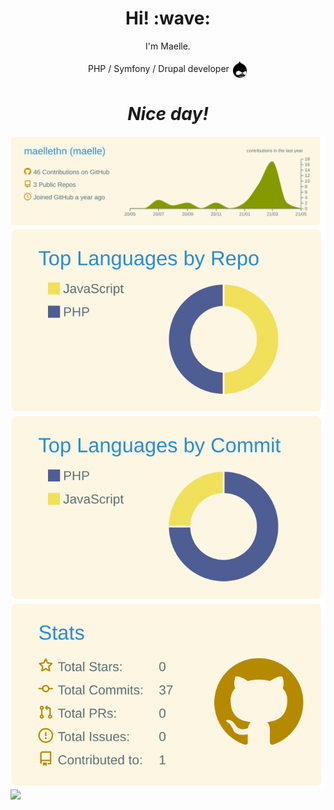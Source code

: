<h1 align='center'> Hi! :wave:</h1>
<p align='center'>
I'm Maelle.
</p>
<p align='center'>PHP / Symfony / Drupal developer <img src="./img/drupal.svg" height="30" align='center'> </p>

<h1 align='center'><i>Nice day!</i></h1>


[![](https://raw.githubusercontent.com/maellethn/maellethn/master/profile-summary-card-output/solarized/0-profile-details.svg)](https://github.com/maellethn/github-profile-summary-cards)
[![](https://raw.githubusercontent.com/maellethn/maellethn/master/profile-summary-card-output/solarized/1-repos-per-language.svg)](https://github.com/maellethn/github-profile-summary-cards) [![](https://raw.githubusercontent.com/maellethn/maellethn/master/profile-summary-card-output/solarized/2-most-commit-language.svg)](https://github.com/maellethn/github-profile-summary-cards)
[![](https://raw.githubusercontent.com/maellethn/maellethn/master/profile-summary-card-output/solarized/3-stats.svg)](https://github.com/vn7n24fzkq/github-profile-summary-cards) [![](https://raw.githubusercontent.com/maellethn/vn7n24fzkq/master/profile-summary-card-output/solarized/4-productive-time.svg)](https://github.com/vn7n24fzkq/github-profile-summary-cards)

